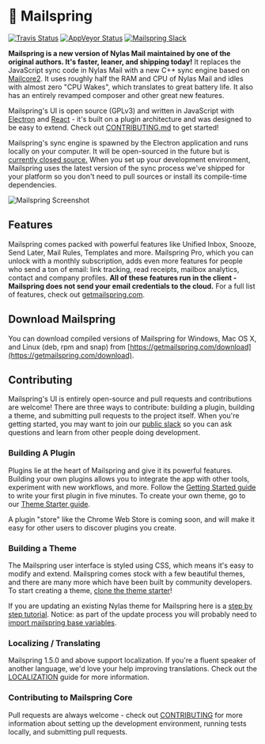 # 💌 Mailspring

[![Travis Status](https://travis-ci.org/Foundry376/Mailspring.svg?branch=master)](https://travis-ci.org/Foundry376/Mailspring)
[![AppVeyor Status](https://ci.appveyor.com/api/projects/status/iuuuy6d65u3x6bj6?svg=true)](https://ci.appveyor.com/project/Foundry376/Mailspring)
[![Mailspring Slack](https://join-mailspring-slack.herokuapp.com/badge.svg)](https://join-mailspring-slack.herokuapp.com/)

**Mailspring is a new version of Nylas Mail maintained by one of the original authors. It's faster, leaner, and shipping today!** It replaces the JavaScript sync code in Nylas Mail with a new C++ sync engine based on [Mailcore2](https://github.com/MailCore/mailcore2). It uses roughly half the RAM and CPU of Nylas Mail and idles with almost zero "CPU Wakes", which translates to great battery life. It also has an entirely revamped composer and other great new features.

Mailspring's UI is open source (GPLv3) and written in JavaScript with [Electron](https://github.com/atom/electron) and [React](https://facebook.github.io/react/) - it's built on a plugin architecture and was designed to be easy to extend. Check out [CONTRIBUTING.md](https://github.com/Foundry376/Mailspring/blob/master/CONTRIBUTING.md) to get started!

Mailspring's sync engine is spawned by the Electron application and runs locally on your computer. It will be open-sourced in the future but is [currently closed source.](https://github.com/Foundry376/Mailspring/blob/master/ROADMAP.md#why-is-mailsync-closed-source) When you set up your development environment, Mailspring uses the latest version of the sync process we've shipped for your platform so you don't need to pull sources or install its compile-time dependencies.

![Mailspring Screenshot](https://github.com/Foundry376/Mailspring/raw/master/screenshots/hero_graphic_mac%402x.png)

## Features

Mailspring comes packed with powerful features like Unified Inbox, Snooze, Send Later, Mail Rules, Templates and more. Mailspring Pro, which you can unlock with a monthly subscription, adds even more features for people who send a ton of email: link tracking, read receipts, mailbox analytics, contact and company profiles. **All of these features run in the client - Mailspring does not send your email credentials to the cloud.** For a full list of features, check out [getmailspring.com](https://getmailspring.com/).

## Download Mailspring

You can download compiled versions of Mailspring for Windows, Mac OS X, and Linux (deb, rpm and snap) from [https://getmailspring.com/download](https://getmailspring.com/download).

## Contributing

Mailspring's UI is entirely open-source and pull requests and contributions are welcome! There are three ways to contribute: building a plugin, building a theme, and submitting pull requests to the project itself. When you're getting started, you may want to join our [public slack](https://join-mailspring-slack.herokuapp.com/) so you can ask questions and learn from other people doing development.

### Building A Plugin

Plugins lie at the heart of Mailspring and give it its powerful features. Building your own plugins allows you to integrate the app with other tools, experiment with new workflows, and more. Follow the [Getting Started guide](https://Foundry376.github.io/Mailspring/) to write your first plugin in five minutes. To create your own theme, go to our [Theme Starter guide](https://github.com/Foundry376/Mailspring-Theme-Starter).

A plugin "store" like the Chrome Web Store is coming soon, and will make it easy for other users to discover plugins you create.

### Building a Theme

The Mailspring user interface is styled using CSS, which means it's easy to modify and extend. Mailspring comes stock with a few beautiful themes, and there are many more which have been built by community developers. To start creating a theme, [clone the theme starter](https://github.com/Foundry376/Mailspring-Theme-Starter)!

If you are updating an existing Nylas theme for Mailspring here is a [step by step tutorial](https://foundry376.zendesk.com/hc/en-us/articles/115001918391-How-do-I-update-an-N1-Nylas-Mail-theme-for-Mailspring-). Notice: as part of the update process you will probably need to [import mailspring base variables](https://github.com/Foundry376/Mailspring/issues/326#issuecomment-343757775).

### Localizing / Translating

Mailspring 1.5.0 and above support localization. If you're a fluent speaker of another language, we'd love your help improving translations. Check out the [LOCALIZATION](https://github.com/Foundry376/Mailspring/blob/master/LOCALIZATION.md) guide for more information.

### Contributing to Mailspring Core

Pull requests are always welcome - check out [CONTRIBUTING](https://github.com/Foundry376/Mailspring/blob/master/CONTRIBUTING.md) for more information about setting up the development environment, running tests locally, and submitting pull requests.
